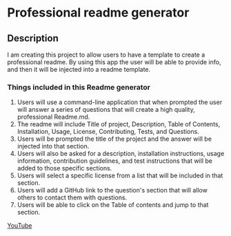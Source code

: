 # Professional readme generator

## Description
I am creating this project to allow users to have a template to create a professional readme. By using this app the user will be able to provide info, and then it will be injected into a readme template.

###  Things included in this Readme generator

1. Users will use a command-line application that when prompted the user will answer a series of questions that will create a high quality, professional Readme.md.
2. The readme will include Title of project, Description, Table of Contents, Installation, Usage, License, Contributing, Tests, and Questions.
3. Users will be prompted the title of the project and the answer will be injected into that section.
4. Users will also be asked for a description, installation instructions, usage information, contribution guidelines, and test instructions that will be added to those specific sections.
5. Users will select a specific license from a list that will be included in that section.
6. Users will add a GitHub link to the question's section that will allow others to contact them with questions.
7. Users will be able to click on the Table of contents and jump to that section.

[YouTube](https://youtu.be/kMzNXDZCnG0)